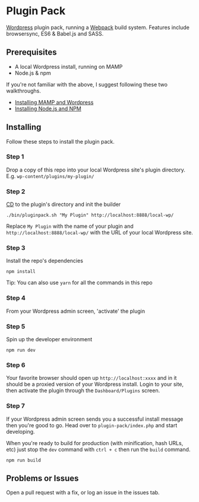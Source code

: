 # Plugin Pack

[Wordpress](https://en-au.wordpress.org/) plugin pack, running a
[Webpack](https://webpack.js.org/) build system. Features include browsersync,
ES6 & Babel.js and SASS.

## Prerequisites
* A local Wordpress install, running on MAMP
* Node.js & npm

If you're not familiar with the above, I suggest following these two
walkthroughs.
* [Installing MAMP and Wordpress](https://skillcrush.com/2015/04/14/install-wordpress-mac/)
* [Installing Node.js and NPM](http://blog.teamtreehouse.com/install-node-js-npm-mac)

## Installing
Follow these steps to install the plugin pack.

### Step 1
Drop a copy of this repo into your local Wordpress site's plugin directory.
E.g. `wp-content/plugins/my-plugin/`

### Step 2
[CD](http://guides.macrumors.com/cd) to the plugin's directory and init the builder
```shell
./bin/pluginpack.sh "My Plugin" http://localhost:8888/local-wp/
```
Replace `My Plugin` with the name of your plugin and `http://localhost:8888/local-wp/` with the URL of your local Wordpress site.

### Step 3
Install the repo's dependencies
```shell
npm install
```
Tip: You can also use `yarn` for all the commands in this repo

### Step 4
From your Wordpress admin screen, 'activate' the plugin

### Step 5
Spin up the developer environment
```shell
npm run dev
```

### Step 6
Your favorite browser should open up `http://localhost:xxxx` and in it should be
a proxied version of your Wordpress install. Login to your site, then activate
the plugin through the `Dashboard/Plugins` screen.

### Step 7
If your Wordpress admin screen sends you a successful install message then you're
good to go. Head over to `plugin-pack/index.php` and start developing.

When you're ready to build for production (with minification, hash URLs, etc)
just stop the `dev` command with `ctrl + c` then run the `build` command.
```shell
npm run build
```

## Problems or Issues
Open a pull request with a fix, or log an issue in the issues tab.
